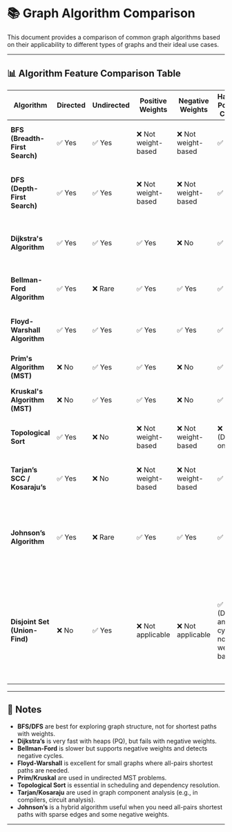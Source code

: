 # 📚 Graph Algorithm Comparison

This document provides a comparison of common graph algorithms based on their applicability to different types of graphs and their ideal use cases.

---

## 📊 Algorithm Feature Comparison Table

| **Algorithm**         | **Directed** | **Undirected** | **Positive Weights** | **Negative Weights** | **Handles Positive Cycles** | **Handles Negative Cycles** | **When to Use** |  **Time Complexity** |
|------------------------|--------------|----------------|------------------------|------------------------|-------------------------------|-------------------------------|------------------|----------------------|
| **BFS (Breadth-First Search)**    | ✅ Yes       | ✅ Yes         | ❌ Not weight-based   | ❌ Not weight-based   | ✅ Yes                        | ✅ Yes                        | Finding shortest path in **unweighted** graphs |  `O(V + E)` |
| **DFS (Depth-First Search)**      | ✅ Yes       | ✅ Yes         | ❌ Not weight-based   | ❌ Not weight-based   | ✅ Yes                        | ✅ Yes                        | **Cycle detection**, **component finding**, topological sort |  `O(V + E)` |
| **Dijkstra's Algorithm**          | ✅ Yes       | ✅ Yes         | ✅ Yes               | ❌ No                | ✅ Yes                        | ❌ No                        | Shortest path with **non-negative** weights |  `O((V + E) log V)` with PQ |
| **Bellman-Ford Algorithm**        | ✅ Yes       | ❌ Rare        | ✅ Yes               | ✅ Yes               | ✅ Yes                        | ✅ Yes                        | Shortest path when **negative weights** are present |  `O(V * E)` |
| **Floyd-Warshall Algorithm**      | ✅ Yes       | ✅ Yes         | ✅ Yes               | ✅ Yes               | ✅ Yes                        | ✅ Yes                        | **All-pairs shortest path**, small graphs |  `O(V³)` |
| **Prim's Algorithm (MST)**        | ❌ No        | ✅ Yes         | ✅ Yes               | ❌ No                | ✅ N/A                       | ❌ N/A                       | **Minimum Spanning Tree**, dense graphs |  `O(E + V log V)` (with PQ) |
| **Kruskal's Algorithm (MST)**     | ❌ No        | ✅ Yes         | ✅ Yes               | ❌ No                | ✅ N/A                       | ❌ N/A                       | **MST**, sparse graphs |  `O(E log E)` |
| **Topological Sort**              | ✅ Yes       | ❌ No          | ❌ Not weight-based   | ❌ Not weight-based   | ❌ No (DAG only)             | ❌ No                        | Task scheduling, **DAG traversal**, prerequisites |  `O(V + E)` |
| **Tarjan’s SCC / Kosaraju’s**     | ✅ Yes       | ❌ No          | ❌ Not weight-based   | ❌ Not weight-based   | ✅ Yes                        | ✅ Yes                        | Finding **Strongly Connected Components** |  `O(V + E)` |
| **Johnson’s Algorithm**           | ✅ Yes       | ❌ Rare        | ✅ Yes               | ✅ Yes               | ✅ Yes                        | ❌ No                        | **All-pairs shortest path** in sparse graphs with negative weights but **no negative cycles** |  `O(V² log V + VE)` |
| **Disjoint Set (Union-Find)** | ❌ No | ✅ Yes | ❌ Not applicable | ❌ Not applicable | ✅ (Detects any cycle, not weight based) | ✅ (Detects any cycle, not weight based) | Efficiently determine if two elements are in the same subset (e.g., cycle detection, connected components, Kruskal’s MST) | Near constant `O(α(N))` per operation (with path compression + union by rank)

---

## 📝 Notes

- **BFS/DFS** are best for exploring graph structure, not for shortest paths with weights.
- **Dijkstra’s** is very fast with heaps (PQ), but fails with negative weights.
- **Bellman-Ford** is slower but supports negative weights and detects negative cycles.
- **Floyd-Warshall** is excellent for small graphs where all-pairs shortest paths are needed.
- **Prim/Kruskal** are used in undirected MST problems.
- **Topological Sort** is essential in scheduling and dependency resolution.
- **Tarjan/Kosaraju** are used in graph component analysis (e.g., in compilers, circuit analysis).
- **Johnson’s** is a hybrid algorithm useful when you need all-pairs shortest paths with sparse edges and some negative weights.

---
